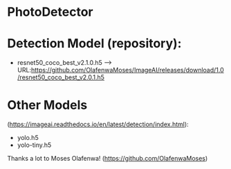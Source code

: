 # PhotoDetector

# Detection Model (repository):
- resnet50_coco_best_v2.1.0.h5 --> URL:https://github.com/OlafenwaMoses/ImageAI/releases/download/1.0/resnet50_coco_best_v2.0.1.h5

# Other Models
(https://imageai.readthedocs.io/en/latest/detection/index.html):
- yolo.h5 
- yolo-tiny.h5


Thanks a lot to Moses Olafenwa! (https://github.com/OlafenwaMoses)
